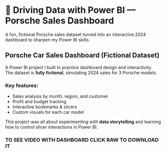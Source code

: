 # 🚗 Driving Data with Power BI — Porsche Sales Dashboard

A fun, fictional Porsche sales dataset turned into an interactive 2024 dashboard to sharpen my Power BI skills.

## Porsche Car Sales Dashboard (Fictional Dataset)

A Power BI project I built to practice dashboard design and interactivity.  
The dataset is **fully fictional**, simulating 2024 sales for 3 Porsche models.

### Key features:
- Sales analysis by month, region, and customer  
- Profit and budget tracking  
- Interactive bookmarks & slicers  
- Custom visuals for each car model  

This project was all about experimenting with **data storytelling** and learning how to control slicer interactions in Power BI.

### TO SEE VIDEO WITH DASHBOARD CLICK RAW TO DOWNLOAD IT

